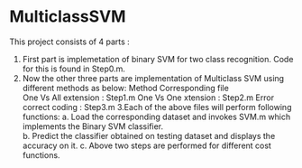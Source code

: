 # MulticlassSVM
This project consists of 4 parts :
1. First part is implemetation of binary SVM for two class recognition. Code for this is found in Step0.m.
2. Now the other three parts are implementation of Multiclass SVM using different methods as below:
   Method                  Corresponding file   
   One Vs All extension :  Step1.m 
   One Vs One xtension  :  Step2.m
   Error correct coding :  Step3.m
3.Each of the above files will perform following functions:
  a. Load the corresponding dataset and invokes SVM.m which implements the Binary SVM classifier.   
  b. Predict the classifier obtained on testing dataset and displays the accuracy on it.
  c. Above two steps are performed for different cost functions.

